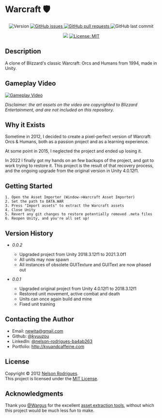 ﻿# Warcraft 🛡
<p align="center">
  <img alt="Version" src="https://img.shields.io/github/v/tag/kyuuzou/warcraft?label=version" />
  <a href="https://github.com/kyuuzou/warcraft/issues" target="_blank">
     <img alt="GitHub issues" src ="https://img.shields.io/github/issues-raw/kyuuzou/warcraft" />
  </a>
  <a href="https://github.com/kyuuzou/warcraft/pulls" target="_blank">
   <img alt="GitHub pull requests" src ="https://img.shields.io/github/issues-pr-raw/kyuuzou/warcraft" />
  </a>
  <img alt="GitHub last commit" src ="https://img.shields.io/github/last-commit/kyuuzou/warcraft" />
</p>
<p align="center">
  <a href="https://www.codacy.com/gh/kyuuzou/warcraft/dashboard?utm_source=github.com&amp;utm_medium=referral&amp;utm_content=kyuuzou/warcraft&amp;utm_campaign=Badge_Grade"><img src="https://app.codacy.com/project/badge/Grade/7bc8986a48644f83b70de0a55fe29342"/></a>
  <a href="https://github.com/kyuuzou/warcraft/blob/master/LICENSE" target="_blank">
    <img alt="License: MIT" src="https://img.shields.io/badge/License-MIT-blue.svg" />
  </a>
</p>

## Description
A clone of Blizzard's classic Warcraft: Orcs and Humans from 1994, made in Unity.

## Gameplay Video

[![Gameplay Video](https://github.com/kyuuzou/warcraft/blob/master/thumbnail.png)](https://www.youtube.com/watch?v=JBtrjr9go2c "Gameplay Video")

*Disclaimer: the art assets on the video are copyrighted to Blizzard Entertainment, and are not included on this repository.*

## Why it Exists

Sometime in 2012, I decided to create a pixel-perfect version of Warcraft: Orcs & Humans, both as a passion project and as a learning experience.

At some point in 2015, I neglected the project and ended up losing it.

In 2022 I finally got my hands on an few backups of the project, and got to work trying to restore it. This project is the result of that recovery process, and the ongoing upgrade from the original version in Unity 4.0.12f1.

## Getting Started
```
1. Open the Asset Importer (Window->Warcraft Asset Importer)
2. Set the path to DATA.WAR
3. Press "Import assets" to extract the Warcraft assets
4. Close Unity
5. Revert any git changes to restore potentially removed .meta files
6. Reopen Unity, and you're all set up!
```

## Version History

* *0.0.2*
    * Upgraded project from Unity 2018.3.12f1 to 2021.3.0f1
    * All units may now spawn
    * All instances of obsolete GUITexture and GUIText are now phased out

* *0.0.1*
    * Upgraded original project from Unity 4.0.12f1 to 2018.3.12f1
    * Restored unit movement, active combat and death
    * Units can once again build and mine
    * Fixed unit training

## Contacting the Author

* Email: newita@gmail.com
* Github: [@kyuuzou](https://github.com/kyuuzou)
* LinkedIn: [@nelson-rodrigues-ba4ab263](https://linkedin.com/in/nelson-rodrigues-ba4ab263)
* Portfolio: http://kyuandcaffeine.com

## License

Copyright © 2012 [Nelson Rodrigues](https://github.com/kyuuzou).<br />
This project is licensed under the [MIT License](https://opensource.org/licenses/MIT).

## Acknowledgments
Thank you [@Wargus](https://github.com/Wargus) for the excellent [asset extraction tools](https://github.com/Wargus/war1gus/blob/master/war1tool.cpp), without which this project would be much less fun to make.